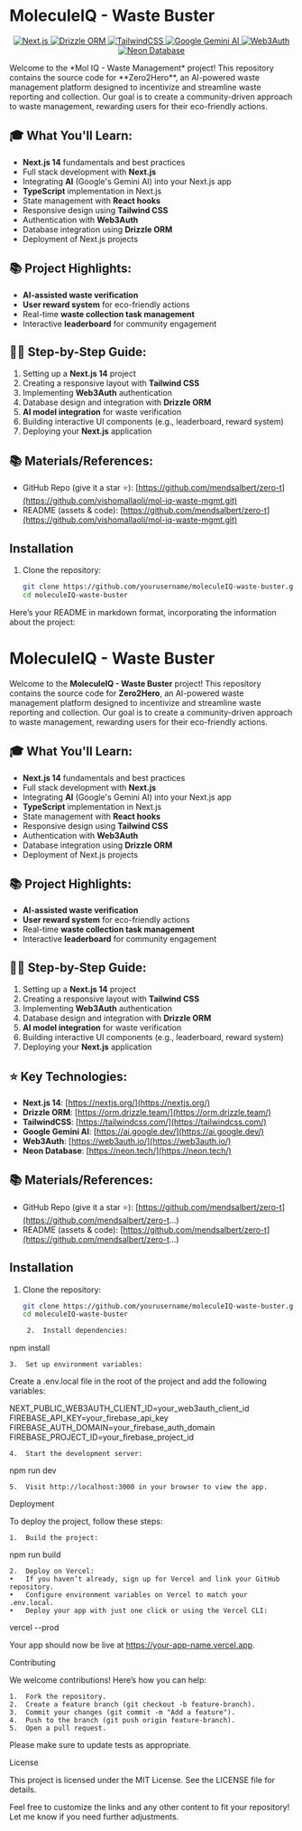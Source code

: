 # MoleculeIQ - Waste Buster
<p align="center">
  <a href="https://nextjs.org/">
    <img src="https://img.shields.io/badge/Next.js-000000?style=flat-square&logo=nextdotjs&logoColor=white" alt="Next.js">
  </a>
  <a href="https://orm.drizzle.team/">
    <img src="https://img.shields.io/badge/Drizzle_ORM-009688?style=flat-square&logo=drizzle-orm&logoColor=white" alt="Drizzle ORM">
  </a>
  <a href="https://tailwindcss.com/">
    <img src="https://img.shields.io/badge/TailwindCSS-38B2AC?style=flat-square&logo=tailwind-css&logoColor=white" alt="TailwindCSS">
  </a>
  <a href="https://ai.google.dev/">
    <img src="https://img.shields.io/badge/Google_Gemini_AI-4285F4?style=flat-square&logo=google&logoColor=white" alt="Google Gemini AI">
  </a>
  <a href="https://web3auth.io/">
    <img src="https://img.shields.io/badge/Web3Auth-39C1E2?style=flat-square&logo=web3auth&logoColor=white" alt="Web3Auth">
  </a>
  <a href="https://neon.tech/">
    <img src="https://img.shields.io/badge/Neon_Database-00A6F9?style=flat-square&logo=neon&logoColor=white" alt="Neon Database">
  </a>
</p>
Welcome to the *Mol IQ - Waste Management* project! This repository contains the source code for **Zero2Hero**, an AI-powered waste management platform designed to incentivize and streamline waste reporting and collection. Our goal is to create a community-driven approach to waste management, rewarding users for their eco-friendly actions.

## 🎓 What You'll Learn:
- **Next.js 14** fundamentals and best practices
- Full stack development with **Next.js**
- Integrating **AI** (Google's Gemini AI) into your Next.js app
- **TypeScript** implementation in Next.js
- State management with **React hooks**
- Responsive design using **Tailwind CSS**
- Authentication with **Web3Auth**
- Database integration using **Drizzle ORM**
- Deployment of Next.js projects

## 📚 Project Highlights:
- **AI-assisted waste verification**
- **User reward system** for eco-friendly actions
- Real-time **waste collection task management**
- Interactive **leaderboard** for community engagement

## 👨‍💻 Step-by-Step Guide:
1. Setting up a **Next.js 14** project
2. Creating a responsive layout with **Tailwind CSS**
3. Implementing **Web3Auth** authentication
4. Database design and integration with **Drizzle ORM**
5. **AI model integration** for waste verification
6. Building interactive UI components (e.g., leaderboard, reward system)
7. Deploying your **Next.js** application

## 📚 Materials/References:
- GitHub Repo (give it a star ⭐): [https://github.com/mendsalbert/zero-t](https://github.com/vishomallaoli/mol-iq-waste-mgmt.git)
- README (assets & code): [https://github.com/mendsalbert/zero-t](https://github.com/vishomallaoli/mol-iq-waste-mgmt.git)

## Installation

1. Clone the repository:

   ```bash
   git clone https://github.com/yourusername/moleculeIQ-waste-buster.git
   cd moleculeIQ-waste-buster


Here’s your README in markdown format, incorporating the information about the project:

# MoleculeIQ - Waste Buster

Welcome to the **MoleculeIQ - Waste Buster** project! This repository contains the source code for **Zero2Hero**, an AI-powered waste management platform designed to incentivize and streamline waste reporting and collection. Our goal is to create a community-driven approach to waste management, rewarding users for their eco-friendly actions.

## 🎓 What You'll Learn:
- **Next.js 14** fundamentals and best practices
- Full stack development with **Next.js**
- Integrating **AI** (Google's Gemini AI) into your Next.js app
- **TypeScript** implementation in Next.js
- State management with **React hooks**
- Responsive design using **Tailwind CSS**
- Authentication with **Web3Auth**
- Database integration using **Drizzle ORM**
- Deployment of Next.js projects

## 📚 Project Highlights:
- **AI-assisted waste verification**
- **User reward system** for eco-friendly actions
- Real-time **waste collection task management**
- Interactive **leaderboard** for community engagement

## 👨‍💻 Step-by-Step Guide:
1. Setting up a **Next.js 14** project
2. Creating a responsive layout with **Tailwind CSS**
3. Implementing **Web3Auth** authentication
4. Database design and integration with **Drizzle ORM**
5. **AI model integration** for waste verification
6. Building interactive UI components (e.g., leaderboard, reward system)
7. Deploying your **Next.js** application

## ⭐ Key Technologies:
- **Next.js 14**: [https://nextjs.org/](https://nextjs.org/)
- **Drizzle ORM**: [https://orm.drizzle.team/](https://orm.drizzle.team/)
- **TailwindCSS**: [https://tailwindcss.com/](https://tailwindcss.com/)
- **Google Gemini AI**: [https://ai.google.dev/](https://ai.google.dev/)
- **Web3Auth**: [https://web3auth.io/](https://web3auth.io/)
- **Neon Database**: [https://neon.tech/](https://neon.tech/)

## 📚 Materials/References:
- GitHub Repo (give it a star ⭐): [https://github.com/mendsalbert/zero-t](https://github.com/mendsalbert/zero-t...)
- README (assets & code): [https://github.com/mendsalbert/zero-t](https://github.com/mendsalbert/zero-t...)

## Installation

1. Clone the repository:

   ```bash
   git clone https://github.com/yourusername/moleculeIQ-waste-buster.git
   cd moleculeIQ-waste-buster

	2.	Install dependencies:

npm install


	3.	Set up environment variables:
Create a .env.local file in the root of the project and add the following variables:

NEXT_PUBLIC_WEB3AUTH_CLIENT_ID=your_web3auth_client_id
FIREBASE_API_KEY=your_firebase_api_key
FIREBASE_AUTH_DOMAIN=your_firebase_auth_domain
FIREBASE_PROJECT_ID=your_firebase_project_id


	4.	Start the development server:

npm run dev


	5.	Visit http://localhost:3000 in your browser to view the app.

Deployment

To deploy the project, follow these steps:

	1.	Build the project:

npm run build


	2.	Deploy on Vercel:
	•	If you haven’t already, sign up for Vercel and link your GitHub repository.
	•	Configure environment variables on Vercel to match your .env.local.
	•	Deploy your app with just one click or using the Vercel CLI:

vercel --prod



Your app should now be live at https://your-app-name.vercel.app.

Contributing

We welcome contributions! Here’s how you can help:

	1.	Fork the repository.
	2.	Create a feature branch (git checkout -b feature-branch).
	3.	Commit your changes (git commit -m "Add a feature").
	4.	Push to the branch (git push origin feature-branch).
	5.	Open a pull request.

Please make sure to update tests as appropriate.

License

This project is licensed under the MIT License. See the LICENSE file for details.

Feel free to customize the links and any other content to fit your repository! Let me know if you need further adjustments.
